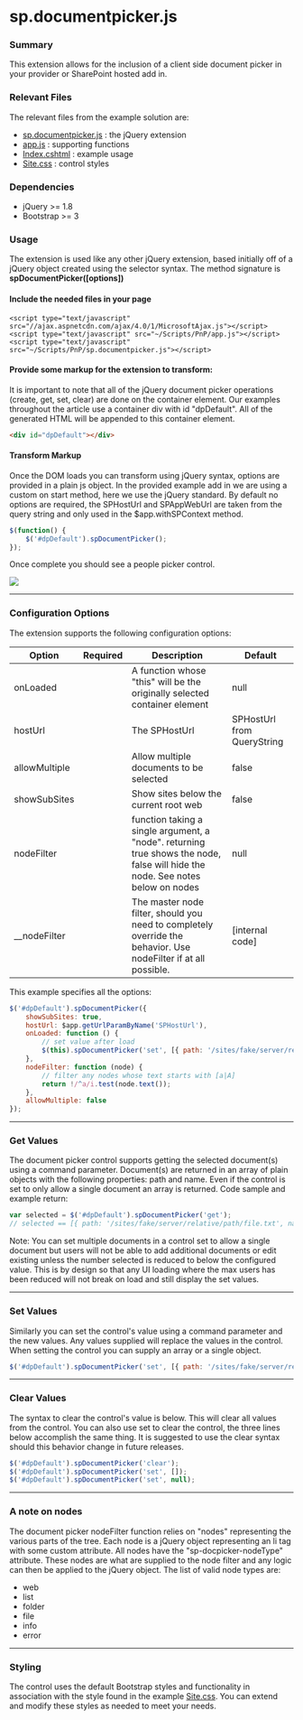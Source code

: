 # sp.documentpicker.js #

### Summary ###

This extension allows for the inclusion of a client side document picker in your provider or SharePoint hosted add in.

### Relevant Files ###

The relevant files from the example solution are:

- [sp.documentpicker.js](Core.JQueryWeb/Scripts/PnP/sp.documentpicker.js) : the jQuery extension
- [app.js](Core.JQueryWeb/Scripts/PnP/app.js) : supporting functions
- [Index.cshtml](Core.JQueryWeb/Views/Home/Index.cshtml) : example usage
- [Site.css](Core.JQueryWeb/Content/Site.css) : control styles

### Dependencies ###

- jQuery >= 1.8
- Bootstrap >= 3

### Usage ###

The extension is used like any other jQuery extension, based initially off of a jQuery object created using the selector syntax. The method signature is **spDocumentPicker([options])**

#### Include the needed files in your page ####

```ASPX
<script type="text/javascript" src="//ajax.aspnetcdn.com/ajax/4.0/1/MicrosoftAjax.js"></script>
<script type="text/javascript" src="~/Scripts/PnP/app.js"></script>
<script type="text/javascript" src="~/Scripts/PnP/sp.documentpicker.js"></script>
```

#### Provide some markup for the extension to transform: ####

It is important to note that all of the jQuery document picker operations (create, get, set, clear) are done on the container element. Our examples throughout the article use a container div with id "dpDefault". All of the generated HTML will be appended to this container element.

```HTML
<div id="dpDefault"></div>
```

#### Transform Markup ####

Once the DOM loads you can transform using jQuery syntax, options are provided in a plain js object. In the provided example add in we are using a custom on start method, here we use the jQuery standard. By default no options are required, the SPHostUrl and SPAppWebUrl are taken from the query string and only used in the $app.withSPContext method.

```JavaScript
$(function() {
    $('#dpDefault').spDocumentPicker();
});
```

Once complete you should see a people picker control.

![](http://i.imgur.com/eBFmjwq.png)

----------

### Configuration Options ###

The extension supports the following configuration options:

**Option** | **Required** | **Description** | **Default**
---- | ---- | ---- | ----
onLoaded |  | A function whose "this" will be the originally selected container element | null
hostUrl |  | The SPHostUrl | SPHostUrl from QueryString
allowMultiple |  | Allow multiple documents to be selected | false
showSubSites |  | Show sites below the current root web | false
nodeFilter |  | function taking a single argument, a "node". returning true shows the node, false will hide the node. See notes below on nodes | null
__nodeFilter |  | The master node filter, should you need to completely override the behavior. Use nodeFilter if at all possible. | [internal code]

This example specifies all the options:

```JavaScript
$('#dpDefault').spDocumentPicker({
    showSubSites: true,
    hostUrl: $app.getUrlParamByName('SPHostUrl'),
    onLoaded: function () {
        // set value after load
        $(this).spDocumentPicker('set', [{ path: '/sites/fake/server/relative/path/file.txt', name: 'File Name' }])
    },
    nodeFilter: function (node) {
        // filter any nodes whose text starts with [a|A]
        return !/^a/i.test(node.text());
    },
    allowMultiple: false
});
```

----------

### Get Values ###

The document picker control supports getting the selected document(s) using a command parameter. Document(s) are returned in an array of plain objects with the following properties: path and name. Even if the control is set to only allow a single document an array is returned. Code sample and example return:

```JavaScript
var selected = $('#dpDefault').spDocumentPicker('get');
// selected == [{ path: '/sites/fake/server/relative/path/file.txt', name: 'File Name' }]
```

Note: You can set multiple documents in a control set to allow a single document but users will not be able to add additional documents or edit existing unless the number selected is reduced to below the configured value. This is by design so that any UI loading where the max users has been reduced will not break on load and still display the set values.

----------

### Set Values ###

Similarly you can set the control's value using a command parameter and the new values. Any values supplied will replace the values in the control. When setting the control you can supply an array or a single object.

```JavaScript
$('#dpDefault').spDocumentPicker('set', [{ path: '/sites/fake/server/relative/path/file.txt', name: 'File Name' }]);
```

----------

### Clear Values ###

The syntax to clear the control's value is below. This will clear all values from the control. You can also use set to clear the control, the three lines below accomplish the same thing. It is suggested to use the clear syntax should this behavior change in future releases.

```JavaScript
$('#dpDefault').spDocumentPicker('clear');
$('#dpDefault').spDocumentPicker('set', []);
$('#dpDefault').spDocumentPicker('set', null);
```

----------

### A note on nodes ###

The document picker nodeFilter function relies on "nodes" representing the various parts of the tree. Each node is a jQuery object representing an li tag with some custom attribute. All nodes have the "sp-docpicker-nodeType" attribute. These nodes are what are supplied to the node filter and any logic can then be applied to the jQuery object. The list of valid node types are:

- web
- list
- folder
- file
- info
- error

----------

### Styling ###

The control uses the default Bootstrap styles and functionality in association with the style found in the example [Site.css](Core.JQueryWeb/Content/Site.css). You can extend and modify these styles as needed to meet your needs.